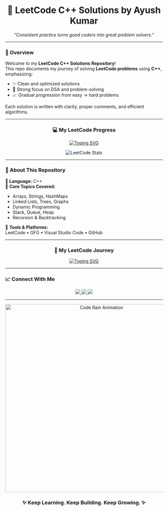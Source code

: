 <!-- ======================================= -->
<!-- 🚀 LeetCode C++ Solutions by Ayush Kumar -->
<!-- ======================================= -->

<h1 align="center">🚀 LeetCode C++ Solutions by Ayush Kumar</h1>

<p align="center">
  <em>“Consistent practice turns good coders into great problem solvers.”</em>
</p>

---

### 🧩 Overview

Welcome to my **LeetCode C++ Solutions Repository**!  
This repo documents my journey of solving **LeetCode problems** using **C++**, emphasizing:
- ✨ Clean and optimized solutions  
- 🧠 Strong focus on DSA and problem-solving  
- 📈 Gradual progression from easy → hard problems  

Each solution is written with clarity, proper comments, and efficient algorithms.

---

<div align="center">

### 💻 My LeetCode Progress

[![Typing SVG](https://readme-typing-svg.demolab.com?font=Fira+Code&weight=600&size=22&pause=1000&color=1ABC9C&center=true&vCenter=true&width=600&lines=450%2B+Problems+Solved;Focused+on+DSA+and+Optimization;Consistent+Every+Day+💪)](https://git.io/typing-svg)

![LeetCode Stats](https://leetcard.jacoblin.cool/ayush-kmr?theme=dark&font=Karma&ext=contest)

</div>

---

### 🧠 About This Repository

📘 **Language:** C++  
🧮 **Core Topics Covered:**  
- Arrays, Strings, HashMaps  
- Linked Lists, Trees, Graphs  
- Dynamic Programming  
- Stack, Queue, Heap  
- Recursion & Backtracking  

🧰 **Tools & Platforms:**  
LeetCode • GFG • Visual Studio Code • GitHub  

---

<div align="center">

### 🌟 My LeetCode Journey

[![Typing SVG](https://readme-typing-svg.demolab.com?font=Fira+Code&weight=600&size=22&pause=1000&color=00C0FF&center=true&vCenter=true&width=600&lines=Ayush+Kumar's+LeetCode+Journey;450%2B+DSA+Questions+Solved;Building+Logic+Everyday+🔥;Striving+for+Perfection+in+Code+💻)](https://git.io/typing-svg)

</div>

---

### 📈 Connect With Me

<p align="center">
  <a href="https://github.com/ayush-kmr">
    <img src="https://img.shields.io/badge/GitHub-ayush--kmr-black?style=for-the-badge&logo=github" />
  </a>
  <a href="https://www.linkedin.com/in/ayu-kmr/">
    <img src="https://img.shields.io/badge/LinkedIn-Ayush%20Kumar-blue?style=for-the-badge&logo=linkedin" />
  </a>
  <a href="mailto:ayushkmr.dev@gmail.com">
    <img src="https://img.shields.io/badge/Email-ayushkmr.dev%40gmail.com-red?style=for-the-badge&logo=gmail" />
  </a>
</p>

---

<p align="center">
  <img src="https://i.giphy.com/media/v1.Y2lkPTc5MGI3NjExZzdhdnQ1M3FlYWFyNzYyNmN2Z2ptM2hhdmNhYjJrdHJ6Y3Q1emVnMCZlcD12MV9naWZzX3NlYXJjaCZjdD1n/Y8l4UQ1P1Kz2U/giphy.gif" width="600" alt="Code Rain Animation"/>
</p>

<h3 align="center">✨ Keep Learning. Keep Building. Keep Growing. ✨</h3>
